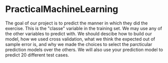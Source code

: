 # PracticalMachineLearning

The goal of our project is to predict the manner in which they did the exercise. This is the "classe" variable in the training set. We may use any of the other variables to predict with. We should descibe how to build our model, how we used cross validation, what we think the expected out of sample error is, and why we made the choices to select the parcticular prediction models over the others. We will also use your prediction model to predict 20 different test cases.
